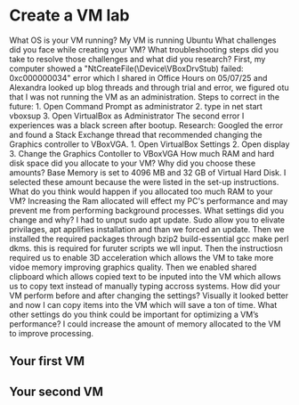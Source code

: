 # Create a VM lab
What OS is your VM running? 
    My VM is running Ubuntu
What challenges did you face while creating your VM? What troubleshooting steps did you take to resolve those challenges and what did you research?
    First, my computer showed a "NtCreateFile(\Device\VBoxDrvStub) failed: 0xc000000034" error which I shared in Office Hours on 05/07/25 and Alexandra looked up blog threads and through trial and error, we figured otu that I was not running the VM as an administration.
        Steps to correct in the future:
        1. Open Command Prompt as administrator
        2. type in net start vboxsup
        3. Open VirtualBox as Administrator
    The second error I experiences was a black screen after bootup.
        Research: Googled the error and found a Stack Exchange thread that recommended changing the Graphics controller to VBoxVGA.
        1. Open VirtualBox Settings
        2. Open display
        3. Change the Graphics Contoller to VBoxVGA
How much RAM and hard disk space did you allocate to your VM? Why did you choose these amounts?
    Base Memory is set to 4096 MB and 32 GB of Virtual Hard Disk. I selected these amount because the were listed in the set-up instructions.
What do you think would happen if you allocated too much RAM to your VM?
    Increasing the Ram allocated will effect my PC's performance and may prevent me from performing background processes.
What settings did you change and why?
    I had to unput sudo apt update. Sudo allow you to elivate privilages, apt applifies installation and than we forced an update. 
    Then we installed the required packages through bzip2 build-essential gcc make perl dkms. this is required for furuter scripts we wll input.
    Then the instructiosn required us to enable 3D acceleration which allows the VM to take more vidoe memory improving graphics quality. 
    Then we enabled shared clipboard which allows copied text to be inputed into the VM which allows us to copy text instead of manually typing accross systems.
How did your VM perform before and after changing the settings?
    Visually it looked better and now I can copy items into the VM which will save a ton of time.
What other settings do you think could be important for optimizing a VM’s performance?
    I could increase the amount of memory allocated to the VM to improve processing. 

## Your first VM



## Your second VM



